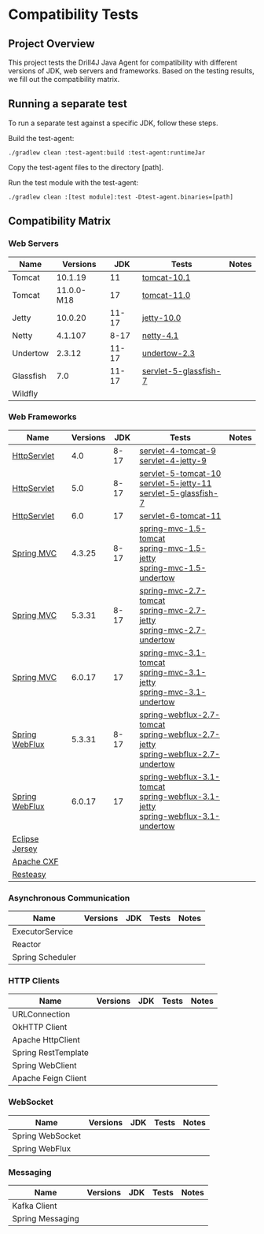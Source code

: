 # Compatibility Tests

## Project Overview

This project tests the Drill4J Java Agent for compatibility with different versions of JDK, web servers and frameworks.
Based on the testing results, we fill out the compatibility matrix.

## Running a separate test
To run a separate test against a specific JDK, follow these steps.

Build the test-agent:
```
./gradlew clean :test-agent:build :test-agent:runtimeJar
```

Copy the test-agent files to the directory [path].

Run the test module with the test-agent:
```
./gradlew clean :[test module]:test -Dtest-agent.binaries=[path]
```


## Compatibility Matrix

### Web Servers

| Name      | Versions   | JDK   | Tests                                   | Notes |
|-----------|------------|-------|-----------------------------------------|-------|
| Tomcat    | 10.1.19    | 11    | [tomcat-10.1](./tomcat-10.1)     |       |
| Tomcat    | 11.0.0-M18 | 17    | [tomcat-11.0](./tomcat-11.0) |       |
| Jetty     | 10.0.20    | 11-17 | [jetty-10.0](./jetty-10.0) |       |
| Netty     | 4.1.107    | 8-17  | [netty-4.1](./netty-4.1) |       |
| Undertow  | 2.3.12     | 11-17 | [undertow-2.3](./undertow-2.3) |       |
| Glassfish | 7.0        | 11-17 | [servlet-5-glassfish-7](./servlet-5-glassfish-7)                                        |       |
| Wildfly   |            |       |                                         |       |

### Web Frameworks

| Name                                                                                 | Versions | JDK  | Tests                                                                                                                                                                                                | Notes |
|--------------------------------------------------------------------------------------|----------|------|------------------------------------------------------------------------------------------------------------------------------------------------------------------------------------------------------|-------|
| [HttpServlet](https://jakarta.ee/specifications/servlet/)                            | 4.0      | 8-17 | [servlet-4-tomcat-9](./servlet-4-tomcat-9)<br/>[servlet-4-jetty-9](./servlet-4-jetty-9)                                                                                                              |       |
| [HttpServlet](https://jakarta.ee/specifications/servlet/)                            | 5.0      | 8-17 | [servlet-5-tomcat-10](./servlet-5-tomcat-10)<br/>[servlet-5-jetty-11](./servlet-5-jetty-11)<br/>[servlet-5-glassfish-7](./servlet-5-glassfish-7)                                                     |       |
| [HttpServlet](https://jakarta.ee/specifications/servlet/)                            | 6.0      | 17   | [servlet-6-tomcat-11](./servlet-6-tomcat-11)                                                                                                                                                         |       |
| [Spring MVC](https://docs.spring.io/spring-framework/reference/web/webmvc.html)      | 4.3.25   | 8-17 | [spring-mvc-1.5-tomcat](./spring-mvc-1.5-tomcat)<br/>[spring-mvc-1.5-jetty](./spring-mvc-1.5-jetty)<br/>[spring-mvc-1.5-undertow](./spring-mvc-1.5-undertow)                                            |       |
| [Spring MVC](https://docs.spring.io/spring-framework/reference/web/webmvc.html)      | 5.3.31   | 8-17 | [spring-mvc-2.7-tomcat](./spring-mvc-2.7-tomcat)<br/>[spring-mvc-2.7-jetty](./spring-mvc-2.7-jetty)<br/>[spring-mvc-2.7-undertow](./spring-mvc-2.7-undertow)                                            |       |
| [Spring MVC](https://docs.spring.io/spring-framework/reference/web/webmvc.html)      | 6.0.17   | 17   | [spring-mvc-3.1-tomcat](./spring-mvc-3.1-tomcat)<br/>[spring-mvc-3.1-jetty](./spring-mvc-3.1-jetty)<br/>[spring-mvc-3.1-undertow](./spring-mvc-3.1-undertow)                                               |       |
| [Spring WebFlux](https://docs.spring.io/spring-framework/reference/web/webflux.html) | 5.3.31   | 8-17 | [spring-webflux-2.7-tomcat](./spring-webflux-2.7-tomcat)<br/>[spring-webflux-2.7-jetty](./spring-webflux-2.7-jetty)<br/>[spring-webflux-2.7-undertow](./spring-webflux-2.7-undertow)        |       |
| [Spring WebFlux](https://docs.spring.io/spring-framework/reference/web/webflux.html) | 6.0.17   | 17   | [spring-webflux-3.1-tomcat](./spring-webflux-3.1-tomcat)<br/>[spring-webflux-3.1-jetty](./spring-webflux-3.1-jetty)<br/>[spring-webflux-3.1-undertow](./spring-webflux-3.1-undertow) |       |   
| [Eclipse Jersey](https://eclipse-ee4j.github.io/jersey/)                             |          |      |                                                                                                                                                                                                      |       |
| [Apache CXF](https://cxf.apache.org/)                                                |          |      |                                                                                                                                                                                                      |       |
| [Resteasy](https://resteasy.dev/)                                                    |          |      |                                                                                                                                                                                                      |       |

### Asynchronous Communication

| Name              | Versions | JDK | Tests | Notes |
|-------------------|----------|-----|-------|-------|
| ExecutorService   |          |     |       |       |
| Reactor           |          |     |       |       |
| Spring Scheduler  |          |     |       |       |

### HTTP Clients

| Name                | Versions | JDK | Tests | Notes |
|---------------------|----------|-----|-------|-------|
| URLConnection       |          |     |       |       |
| OkHTTP Client       |          |     |       |       |
| Apache HttpClient   |          |     |       |       |
| Spring RestTemplate |          |     |       |       |
| Spring WebClient    |          |     |       |       |
| Apache Feign Client |          |     |       |       |

### WebSocket

| Name             | Versions | JDK | Tests | Notes |
|------------------|----------|-----|-------|-------|
| Spring WebSocket |          |     |       |       |
| Spring WebFlux   |          |     |       |       |

### Messaging

| Name             | Versions | JDK | Tests | Notes |
|------------------|----------|-----|-------|-------|
| Kafka Client     |          |     |       |       |
| Spring Messaging |          |     |       |       |
